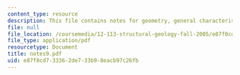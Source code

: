 ```yaml
---
content_type: resource
description: This file contains notes for geometry, general characteristics.
file: null
file_location: /coursemedia/12-113-structural-geology-fall-2005/e87f0cd733362de733b98eacb97c26fb_notes9.pdf
file_type: application/pdf
resourcetype: Document
title: notes9.pdf
uid: e87f0cd7-3336-2de7-33b9-8eacb97c26fb
---
```

